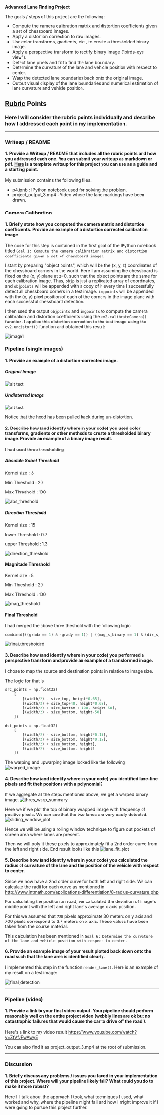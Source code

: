 
**Advanced Lane Finding Project**

The goals / steps of this project are the following:

* Compute the camera calibration matrix and distortion coefficients given a set of chessboard images.
* Apply a distortion correction to raw images.
* Use color transforms, gradients, etc., to create a thresholded binary image.
* Apply a perspective transform to rectify binary image ("birds-eye view").
* Detect lane pixels and fit to find the lane boundary.
* Determine the curvature of the lane and vehicle position with respect to center.
* Warp the detected lane boundaries back onto the original image.
* Output visual display of the lane boundaries and numerical estimation of lane curvature and vehicle position.

[//]: # (Image References)

[image1]: ./output_images/undistorted/output.png "Undistorted"
[test_image]: ./test_images/straight_lines1.jpg "Test Image"
[undistorted_test_image]: ./output_images/undistorted/straight_lines1.jpg "Undistorted Test Image"
[mag_threshold]: ./output_images/writeup/mag_threshold_output.png
[direction_threshold]: ./output_images/writeup/direction_threshold_output.png
[abs_threshold]: ./output_images/writeup/abs_threshold_output.png
[final_thresholded]: ./output_images/writeup/final_thresholded_output.png
[warped_image]: ./output_images/writeup/warped_image.png
[thres_warp_summary]: ./output_images/writeup/thresholding_warping_summary.png
[sliding_window_plot]: ./output_images/writeup/sliding_window_plot.png
[lane_fit_plot]: ./output_images/writeup/lane_fit_plot.png
[final_detection]: ./output_images/detection/test4.jpg

[video1]: ./project_output_3.mp4 "Video"

## [Rubric](https://review.udacity.com/#!/rubrics/571/view) Points

### Here I will consider the rubric points individually and describe how I addressed each point in my implementation.  

---

### Writeup / README

#### 1. Provide a Writeup / README that includes all the rubric points and how you addressed each one.  You can submit your writeup as markdown or pdf.  [Here](https://github.com/udacity/CarND-Advanced-Lane-Lines/blob/master/writeup_template.md) is a template writeup for this project you can use as a guide and a starting point.  

My submission contains the following files.
* p4.ipnb : IPython notebook used for solving the problem.
* project_output_3.mp4 : Video where the lane markings have been drawn.

### Camera Calibration

#### 1. Briefly state how you computed the camera matrix and distortion coefficients. Provide an example of a distortion corrected calibration image.

The code for this step is contained in the first goal of the IPython notebook titled `Goal 1: Compute the camera calibration matrix and distortion coefficients given a set of chessboard images`.  

I start by preparing "object points", which will be the (x, y, z) coordinates of the chessboard corners in the world. Here I am assuming the chessboard is fixed on the (x, y) plane at z=0, such that the object points are the same for each calibration image.  Thus, `objp` is just a replicated array of coordinates, and `objpoints` will be appended with a copy of it every time I successfully detect all chessboard corners in a test image.  `imgpoints` will be appended with the (x, y) pixel position of each of the corners in the image plane with each successful chessboard detection.  

I then used the output `objpoints` and `imgpoints` to compute the camera calibration and distortion coefficients using the `cv2.calibrateCamera()` function.  I applied this distortion correction to the test image using the `cv2.undistort()` function and obtained this result: 

![image1]

### Pipeline (single images)

#### 1. Provide an example of a distortion-corrected image.

##### Original Image
![alt text][test_image]

##### Undistorted Image
![alt text][undistorted_test_image]

Notice that the hood has been pulled back during un-distortion.

#### 2. Describe how (and identify where in your code) you used color transforms, gradients or other methods to create a thresholded binary image.  Provide an example of a binary image result.

I had used three thresholding 

##### Absolute Sobel Threshold
Kernel size : 3

Min Threshold : 20

Max Threshold : 100

![abs_threshold]

##### Direction Threshold
Kernel size : 15

lower Threshold : 0.7

upper Threshold : 1.3

![direction_threshold]

#### Magnitude Threshold
Kernel size : 5

Min Threshold : 20

Max Threshold : 100

![mag_threshold]


#### Final Threshold
I had merged the above three theshold with the following logic
```python
combined[((gradx == 1) & (grady == 1)) | ((mag_s_binary == 1) & (dir_s_binary == 1))] = 1
```
![final_thresholded]

#### 3. Describe how (and identify where in your code) you performed a perspective transform and provide an example of a transformed image.

I chose to map the source and destination points in relation to image size.

The logic for that is

```python
src_points = np.float32(
    [
        [(width/2) - size_top, height*0.65],        
        [(width/2) + size_top+40, height*0.65],        
        [(width/2) + size_bottom + 100, height-50],
        [(width/2) - size_bottom, height-50]
    ])

dst_points = np.float32(
    [
        [(width/2) - size_bottom, height*0.15],        
        [(width/2) + size_bottom, height*0.15],        
        [(width/2) + size_bottom, height],
        [(width/2) - size_bottom, height]
    ])
```

The warping and upwarping image looked like the following
![warped_image]

#### 4. Describe how (and identify where in your code) you identified lane-line pixels and fit their positions with a polynomial?

If we aggregate all the steps mentioned above, we get a warped binary image.
![thres_warp_summary]

Here we if we plot the top of binary wrapped image with frequency of positive pixels. We can see that the two lanes are very easily detected.
![sliding_window_plot]

Hence we will be using a rolling window technique to figure out pockets of screen area where lanes are present.

Then we will polyfit these pixels to approximately fit a 2nd order curve from the left and right side. End result looks like this
![lane_fit_plot]

#### 5. Describe how (and identify where in your code) you calculated the radius of curvature of the lane and the position of the vehicle with respect to center.

Since we now have a 2nd order curve for both left and right side. We can calculate the radii for each curve as mentioned in http://www.intmath.com/applications-differentiation/8-radius-curvature.php

For calculating the position on road, we calculated the deviation of image's middle point with the left and right lane's average x axis position.

For this we assumed that `720` pixels approximate 30 meters on y axis and 700 pixels correspond to 3.7 meters on x axis. These values have been taken from the course material.


This calculation has been mentioned in `Goal 6: Determine the curvature of the lane and vehicle position with respect to center.`

#### 6. Provide an example image of your result plotted back down onto the road such that the lane area is identified clearly.

I implemented this step in the function `render_lane()`.  Here is an example of my result on a test image:

![final_detection]

---

### Pipeline (video)

#### 1. Provide a link to your final video output.  Your pipeline should perform reasonably well on the entire project video (wobbly lines are ok but no catastrophic failures that would cause the car to drive off the road!).

Here's a link to my video result https://www.youtube.com/watch?v=ZtVfJFwAwyE

You can also find it as project_output_3.mp4 at the root of submission.

---

### Discussion

#### 1. Briefly discuss any problems / issues you faced in your implementation of this project.  Where will your pipeline likely fail?  What could you do to make it more robust?


Here I'll talk about the approach I took, what techniques I used, what worked and why, where the pipeline might fail and how I might improve it if I were going to pursue this project further.  
